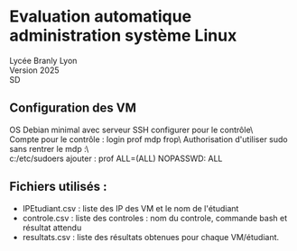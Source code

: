 # Evaluation automatique administration système Linux
Lycée Branly Lyon\
Version 2025\
SD
## Configuration des VM
OS Debian minimal avec serveur SSH configurer pour le contrôle\  
Compte pour le contrôle : login prof mdp frop\ 
Authorisation d'utiliser sudo sans rentrer le mdp :\   
c:/etc/sudoers   ajouter : prof ALL=(ALL) NOPASSWD: ALL
## Fichiers utilisés :
- IPEtudiant.csv : liste des IP des VM et le nom de l'étudiant
- controle.csv : liste des controles : nom du controle, commande bash et résultat attendu
- resultats.csv : liste des résultats obtenues pour chaque VM/étudiant.
